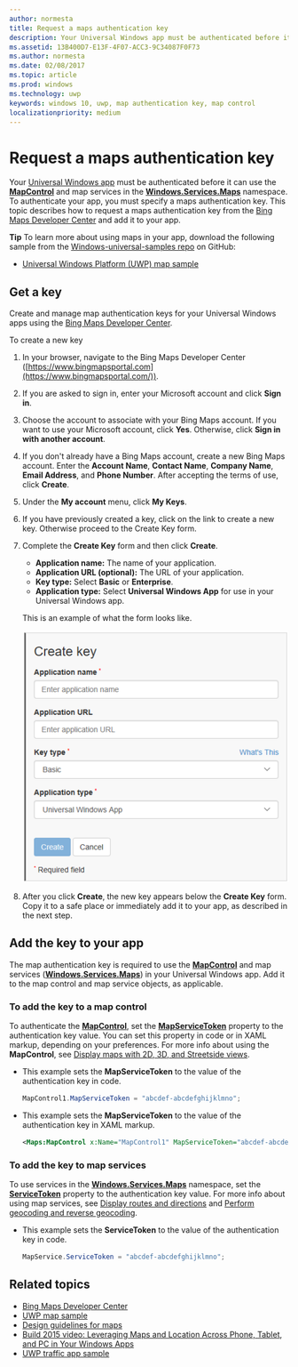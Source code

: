 ```yaml
---
author: normesta
title: Request a maps authentication key
description: Your Universal Windows app must be authenticated before it can use the MapControl and map services in the Windows.Services.Maps namespace.
ms.assetid: 13B400D7-E13F-4F07-ACC3-9C34087F0F73
ms.author: normesta
ms.date: 02/08/2017
ms.topic: article
ms.prod: windows
ms.technology: uwp
keywords: windows 10, uwp, map authentication key, map control
localizationpriority: medium
---
```


# Request a maps authentication key




Your [Universal Windows app](https://msdn.microsoft.com/library/windows/apps/dn894631) must be authenticated before it can use the [**MapControl**](https://msdn.microsoft.com/library/windows/apps/dn637004) and map services in the [**Windows.Services.Maps**](https://msdn.microsoft.com/library/windows/apps/dn636979) namespace. To authenticate your app, you must specify a maps authentication key. This topic describes how to request a maps authentication key from the [Bing Maps Developer Center](https://www.bingmapsportal.com/) and add it to your app.

**Tip** To learn more about using maps in your app, download the following sample from the [Windows-universal-samples repo](http://go.microsoft.com/fwlink/p/?LinkId=619979) on GitHub:

-   [Universal Windows Platform (UWP) map sample](http://go.microsoft.com/fwlink/p/?LinkId=619977)

## Get a key


Create and manage map authentication keys for your Universal Windows apps using the [Bing Maps Developer Center](https://www.bingmapsportal.com/).

To create a new key

1.  In your browser, navigate to the Bing Maps Developer Center ([https://www.bingmapsportal.com](https://www.bingmapsportal.com/)).

2.  If you are asked to sign in, enter your Microsoft account and click **Sign in**.

3.  Choose the account to associate with your Bing Maps account. If you want to use your Microsoft account, click **Yes**. Otherwise, click **Sign in with another account**.

4.  If you don't already have a Bing Maps account, create a new Bing Maps account. Enter the **Account Name**, **Contact Name**, **Company Name**, **Email Address**, and **Phone Number**. After accepting the terms of use, click **Create**.

5.  Under the **My account** menu, click **My Keys**.

6.  If you have previously created a key, click on the link to create a new key. Otherwise proceed to the Create Key form.

7.  Complete the **Create Key** form and then click **Create**.

    -   **Application name:** The name of your application.
    -   **Application URL (optional):** The URL of your application.
    -   **Key type:** Select **Basic** or **Enterprise**.
    -   **Application type:** Select **Universal Windows App** for use in your Universal Windows app.

    This is an example of what the form looks like.

    ![an example of the create key form.](images/createkeydialog.png)

8.  After you click **Create**, the new key appears below the **Create Key** form. Copy it to a safe place or immediately add it to your app, as described in the next step.

## Add the key to your app


The map authentication key is required to use the [**MapControl**](https://msdn.microsoft.com/library/windows/apps/dn637004) and map services ([**Windows.Services.Maps**](https://msdn.microsoft.com/library/windows/apps/dn636979)) in your Universal Windows app. Add it to the map control and map service objects, as applicable.

### To add the key to a map control

To authenticate the [**MapControl**](https://msdn.microsoft.com/library/windows/apps/dn637004), set the [**MapServiceToken**](https://msdn.microsoft.com/library/windows/apps/dn637036) property to the authentication key value. You can set this property in code or in XAML markup, depending on your preferences. For more info about using the **MapControl**, see [Display maps with 2D, 3D, and Streetside views](display-maps.md).

-   This example sets the **MapServiceToken** to the value of the authentication key in code.

    ```cs
    MapControl1.MapServiceToken = "abcdef-abcdefghijklmno";
    ```

-   This example sets the **MapServiceToken** to the value of the authentication key in XAML markup.

    ```xml
    <Maps:MapControl x:Name="MapControl1" MapServiceToken="abcdef-abcdefghijklmno"/>
    ```

### To add the key to map services

To use services in the [**Windows.Services.Maps**](https://msdn.microsoft.com/library/windows/apps/dn636979) namespace, set the [**ServiceToken**](https://msdn.microsoft.com/library/windows/apps/dn636977) property to the authentication key value. For more info about using map services, see [Display routes and directions](routes-and-directions.md) and [Perform geocoding and reverse geocoding](geocoding.md).

-   This example sets the **ServiceToken** to the value of the authentication key in code.

    ```cs
    MapService.ServiceToken = "abcdef-abcdefghijklmno";
    ```

## Related topics

* [Bing Maps Developer Center](https://www.bingmapsportal.com/)
* [UWP map sample](http://go.microsoft.com/fwlink/p/?LinkId=619977)
* [Design guidelines for maps](https://msdn.microsoft.com/library/windows/apps/dn596102)
* [Build 2015 video: Leveraging Maps and Location Across Phone, Tablet, and PC in Your Windows Apps](https://channel9.msdn.com/Events/Build/2015/2-757)
* [UWP traffic app sample](http://go.microsoft.com/fwlink/p/?LinkId=619982)
